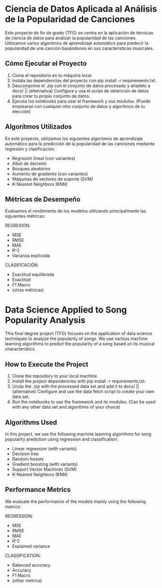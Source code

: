 # Ciencia de Datos Aplicada al Análisis de la Popularidad de Canciones
Este proyecto de fin de grado (TFG) se centra en la aplicación de técnicas de ciencia de datos para analizar la popularidad de las canciones. Utilizamos varios algoritmos de aprendizaje automático para predecir la popularidad de una canción basándonos en sus características musicales.

## Cómo Ejecutar el Proyecto
1. Clona el repositorio en tu máquina local.
2. Instala las dependencias del proyecto con pip install -r requirements.txt.
3. Descomprime el .zip con el conjunto de datos procesado y añadelo a docs/ 
|| (alternativa) Configura y usa el script de obtención de datos para crear tu propio conjunto de datos.
4. Ejecuta los notebooks para usar el framework y sus módulos. (Puede emplearse con cualquier otro conjunto de datos y algoritmos de tu elección)

## Algoritmos Utilizados
En este proyecto, utilizamos los siguientes algoritmos de aprendizaje automático para la predicción de la popularidad de las canciones mediante regresión y clasificación:

- Regresión lineal (con variantes)
- Albol de decisión
- Bosques aleatorios
- Aumento de gradiente (con variantes)
- Máquinas de vectores de soporte (SVM)
- K-Nearest Neighbors (KNN)

## Métricas de Desempeño
Evaluamos el rendimiento de los modelos utilizando principalmente las siguientes métricas:

REGRESION:
- MSE
- RMSE
- MAE
- R^2
- Varianza explicada

CLASIFICACIÓN:
- Exactitud equilibrada
- Exactitud
- F1 Macro
- (otras métricas)


# Data Science Applied to Song Popularity Analysis
This final degree project (TFG) focuses on the application of data science techniques to analyze the popularity of songs. We use various machine learning algorithms to predict the popularity of a song based on its musical characteristics.

## How to Execute the Project
1. Clone the repository to your local machine.
2. Install the project dependencies with pip install -r requirements.txt.
3. Unzip the .zip with the processed data set and add it to docs/ 
|| (alternative) Configure and use the data fetch script to create your own data set.
4. Run the notebooks to use the framework and its modules. (Can be used with any other data set and algorithms of your choice)

## Algorithms Used
In this project, we use the following machine learning algorithms for song popularity prediction using regression and classification:

- Linear regression (with variants)
- Decision tree
- Random forests
- Gradient boosting (with variants)
- Support Vector Machines (SVM)
- K-Nearest Neighbors (KNN)

## Performance Metrics
We evaluate the performance of the models mainly using the following metrics:

REGRESSION:
- MSE
- RMSE
- MAE
- R^2
- Explained variance

CLASSIFICATION:
- Balanced accuracy
- Accuracy
- F1 Macro
- (other metrics)
